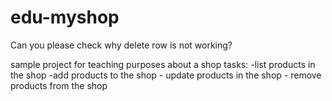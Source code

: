 # edu-myshop
Can you please check why delete row is not working?

sample project for teaching purposes about a shop
tasks:
    -list products in the shop
    -add products to the shop
    - update products in the shop
    - remove products from the shop

